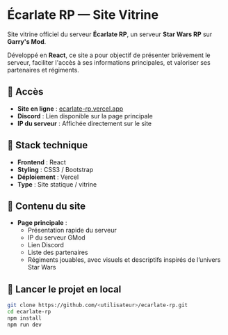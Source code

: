 # Écarlate RP — Site Vitrine

Site vitrine officiel du serveur **Écarlate RP**, un serveur **Star Wars RP** sur **Garry's Mod**.

Développé en **React**, ce site a pour objectif de présenter brièvement le serveur, faciliter l'accès à ses informations principales, et valoriser ses partenaires et régiments.

## 🔗 Accès

- **Site en ligne** : [ecarlate-rp.vercel.app](https://ecarlate-rp.vercel.app)
- **Discord** : Lien disponible sur la page principale
- **IP du serveur** : Affichée directement sur le site

## 🧱 Stack technique

- **Frontend** : React
- **Styling** : CSS3 / Bootstrap
- **Déploiement** : Vercel
- **Type** : Site statique / vitrine

## 📄 Contenu du site

- **Page principale** :
  - Présentation rapide du serveur
  - IP du serveur GMod
  - Lien Discord
  - Liste des partenaires
  - Régiments jouables, avec visuels et descriptifs inspirés de l’univers Star Wars

## 🚀 Lancer le projet en local

```bash
git clone https://github.com/<utilisateur>/ecarlate-rp.git
cd ecarlate-rp
npm install
npm run dev
